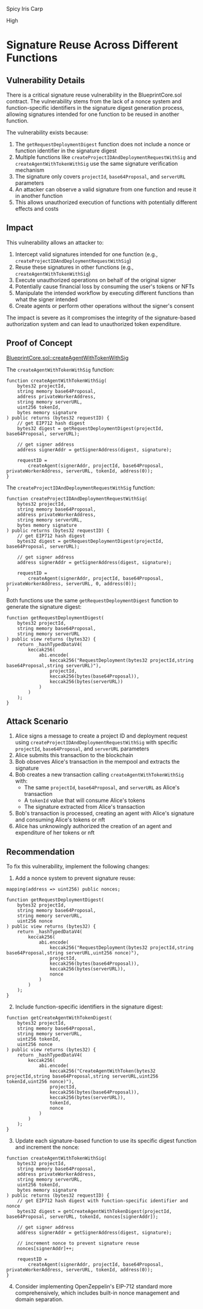 Spicy Iris Carp

High

# Signature Reuse Across Different Functions

## Vulnerability Details

There is a critical signature reuse vulnerability in the BlueprintCore.sol contract. The vulnerability stems from the lack of a nonce system and function-specific identifiers in the signature digest generation process, allowing signatures intended for one function to be reused in another function.

The vulnerability exists because:

1. The `getRequestDeploymentDigest` function does not include a nonce or function identifier in the signature digest
2. Multiple functions like `createProjectIDAndDeploymentRequestWithSig` and `createAgentWithTokenWithSig` use the same signature verification mechanism
3. The signature only covers `projectId`, `base64Proposal`, and `serverURL` parameters
4. An attacker can observe a valid signature from one function and reuse it in another function
5. This allows unauthorized execution of functions with potentially different effects and costs

## Impact

This vulnerability allows an attacker to:

1. Intercept valid signatures intended for one function (e.g., `createProjectIDAndDeploymentRequestWithSig`)
2. Reuse these signatures in other functions (e.g., `createAgentWithTokenWithSig`)
3. Execute unauthorized operations on behalf of the original signer
4. Potentially cause financial loss by consuming the user's tokens or NFTs
5. Manipulate the intended workflow by executing different functions than what the signer intended
6. Create agents or perform other operations without the signer's consent

The impact is severe as it compromises the integrity of the signature-based authorization system and can lead to unauthorized token expenditure.

## Proof of Concept

[BlueprintCore.sol::createAgentWithTokenWithSig](https://github.com/sherlock-audit/2025-03-crestal-network/blob/main/crestal-omni-contracts/src/BlueprintCore.sol#L497)

The `createAgentWithTokenWithSig` function:
```solidity
function createAgentWithTokenWithSig(
    bytes32 projectId,
    string memory base64Proposal,
    address privateWorkerAddress,
    string memory serverURL,
    uint256 tokenId,
    bytes memory signature
) public returns (bytes32 requestID) {
    // get EIP712 hash digest
    bytes32 digest = getRequestDeploymentDigest(projectId, base64Proposal, serverURL);

    // get signer address
    address signerAddr = getSignerAddress(digest, signature);

    requestID =
        createAgent(signerAddr, projectId, base64Proposal, privateWorkerAddress, serverURL, tokenId, address(0));
}
```

The `createProjectIDAndDeploymentRequestWithSig` function:
```solidity
function createProjectIDAndDeploymentRequestWithSig(
    bytes32 projectId,
    string memory base64Proposal,
    address privateWorkerAddress,
    string memory serverURL,
    bytes memory signature
) public returns (bytes32 requestID) {
    // get EIP712 hash digest
    bytes32 digest = getRequestDeploymentDigest(projectId, base64Proposal, serverURL);

    // get signer address
    address signerAddr = getSignerAddress(digest, signature);

    requestID =
        createAgent(signerAddr, projectId, base64Proposal, privateWorkerAddress, serverURL, 0, address(0));
}
```

Both functions use the same `getRequestDeploymentDigest` function to generate the signature digest:
```solidity
function getRequestDeploymentDigest(
    bytes32 projectId,
    string memory base64Proposal,
    string memory serverURL
) public view returns (bytes32) {
    return _hashTypedDataV4(
        keccak256(
            abi.encode(
                keccak256("RequestDeployment(bytes32 projectId,string base64Proposal,string serverURL)"),
                projectId,
                keccak256(bytes(base64Proposal)),
                keccak256(bytes(serverURL))
            )
        )
    );
}
```

## Attack Scenario

1. Alice signs a message to create a project ID and deployment request using `createProjectIDAndDeploymentRequestWithSig` with specific `projectId`, `base64Proposal`, and `serverURL` parameters
2. Alice submits this transaction to the blockchain
3. Bob observes Alice's transaction in the mempool and extracts the signature
4. Bob creates a new transaction calling `createAgentWithTokenWithSig` with:
   - The same `projectId`, `base64Proposal`, and `serverURL` as Alice's transaction
   - A `tokenId` value that will consume Alice's tokens
   - The signature extracted from Alice's transaction
5. Bob's transaction is processed, creating an agent with Alice's signature and consuming Alice's tokens or nft
6. Alice has unknowingly authorized the creation of an agent and expenditure of her tokens or nft

## Recommendation

To fix this vulnerability, implement the following changes:

1. Add a nonce system to prevent signature reuse:

```solidity
mapping(address => uint256) public nonces;

function getRequestDeploymentDigest(
    bytes32 projectId,
    string memory base64Proposal,
    string memory serverURL,
    uint256 nonce
) public view returns (bytes32) {
    return _hashTypedDataV4(
        keccak256(
            abi.encode(
                keccak256("RequestDeployment(bytes32 projectId,string base64Proposal,string serverURL,uint256 nonce)"),
                projectId,
                keccak256(bytes(base64Proposal)),
                keccak256(bytes(serverURL)),
                nonce
            )
        )
    );
}
```

2. Include function-specific identifiers in the signature digest:

```solidity
function getCreateAgentWithTokenDigest(
    bytes32 projectId,
    string memory base64Proposal,
    string memory serverURL,
    uint256 tokenId,
    uint256 nonce
) public view returns (bytes32) {
    return _hashTypedDataV4(
        keccak256(
            abi.encode(
                keccak256("CreateAgentWithToken(bytes32 projectId,string base64Proposal,string serverURL,uint256 tokenId,uint256 nonce)"),
                projectId,
                keccak256(bytes(base64Proposal)),
                keccak256(bytes(serverURL)),
                tokenId,
                nonce
            )
        )
    );
}
```

3. Update each signature-based function to use its specific digest function and increment the nonce:

```solidity
function createAgentWithTokenWithSig(
    bytes32 projectId,
    string memory base64Proposal,
    address privateWorkerAddress,
    string memory serverURL,
    uint256 tokenId,
    bytes memory signature
) public returns (bytes32 requestID) {
    // get EIP712 hash digest with function-specific identifier and nonce
    bytes32 digest = getCreateAgentWithTokenDigest(projectId, base64Proposal, serverURL, tokenId, nonces[signerAddr]);
    
    // get signer address
    address signerAddr = getSignerAddress(digest, signature);
    
    // increment nonce to prevent signature reuse
    nonces[signerAddr]++;
    
    requestID =
        createAgent(signerAddr, projectId, base64Proposal, privateWorkerAddress, serverURL, tokenId, address(0));
}
```

4. Consider implementing OpenZeppelin's EIP-712 standard more comprehensively, which includes built-in nonce management and domain separation.